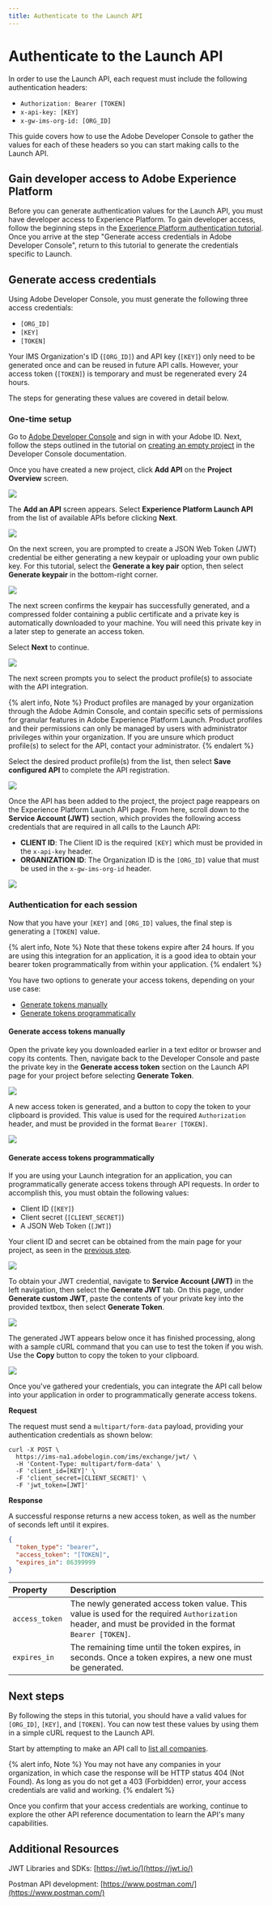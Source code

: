 ```yaml
---
title: Authenticate to the Launch API
---
```


# Authenticate to the Launch API

In order to use the Launch API, each request must include the following authentication headers:

* `Authorization: Bearer [TOKEN]`
* `x-api-key: [KEY]`
* `x-gw-ims-org-id: [ORG_ID]`

This guide covers how to use the Adobe Developer Console to gather the values for each of these headers so you can start making calls to the Launch API.

## Gain developer access to Adobe Experience Platform

Before you can generate authentication values for the Launch API, you must have developer access to Experience Platform. To gain developer access, follow the beginning steps in the [Experience Platform authentication tutorial](https://docs.adobe.com/content/help/en/experience-platform/tutorials/authentication.html). Once you arrive at the step "Generate access credentials in Adobe Developer Console", return to this tutorial to generate the credentials specific to Launch.

## Generate access credentials

Using Adobe Developer Console, you must generate the following three access credentials:

* `[ORG_ID]`
* `[KEY]`
* `[TOKEN]`

Your IMS Organization's ID (`[ORG_ID]`) and API key (`[KEY]`) only need to be generated once and can be reused in future API calls. However, your access token (`[TOKEN]`) is temporary and must be regenerated every 24 hours.

The steps for generating these values are covered in detail below.

### One-time setup

Go to [Adobe Developer Console](https://www.adobe.com/go/devs_console_ui) and sign in with your Adobe ID. Next, follow the steps outlined in the tutorial on [creating an empty project](https://www.adobe.io/apis/experienceplatform/console/docs.html#!AdobeDocs/adobeio-console/master/projects-empty.md) in the Developer Console documentation.

Once you have created a new project, click **Add API** on the **Project Overview** screen.

![](/images/access-token/add-api-button.png)

The **Add an API** screen appears. Select **Experience Platform Launch API** from the list of available APIs before clicking **Next**.

![](/images/access-token/add-launch-api.png)

On the next screen, you are prompted to create a JSON Web Token (JWT) credential be either generating a new keypair or uploading your own public key. For this tutorial, select the **Generate a key pair** option, then select **Generate keypair** in the bottom-right corner.

![](/images/access-token/create-jwt.png)

The next screen confirms the keypair has successfully generated, and a compressed folder containing a public certificate and a private key is automatically downloaded to your machine. You will need this private key in a later step to generate an access token.

Select **Next** to continue.

![](/images/access-token/keypair-generated.png)

The next screen prompts you to select the product profile(s) to associate with the API integration.

{% alert info, Note %}
Product profiles are managed by your organization through the Adobe Admin Console, and contain specific sets of permissions for granular features in Adobe Experience Platform Launch. Product profiles and their permissions can only be managed by users with administrator privileges within your organization. If you are unsure which product profile(s) to select for the API, contact your administrator.
{% endalert %}

Select the desired product profile(s) from the list, then select **Save configured API** to complete the API registration.

![](/images/access-token/select-product-profile.png)

Once the API has been added to the project, the project page reappears on the Experience Platform Launch API page. From here, scroll down to the **Service Account (JWT)** section, which provides the following access credentials that are required in all calls to the Launch API:

* **CLIENT ID**: The Client ID is the required `[KEY]` which must be provided in the `x-api-key` header.
* **ORGANIZATION ID**: The Organization ID is the `[ORG_ID]` value that must be used in the `x-gw-ims-org-id` header.

![](/images/access-token/access-creds.png)

### Authentication for each session

Now that you have your `[KEY]` and `[ORG_ID]` values, the final step is generating a `[TOKEN]` value.

{% alert info, Note %}
Note that these tokens expire after 24 hours.  If you are using this integration for an application, it is a good idea to obtain your bearer token programmatically from within your application.
{% endalert %}

You have two options to generate your access tokens, depending on your use case:

* [Generate tokens manually](#generate-access-tokens-manually)
* [Generate tokens programmatically](#generate-access-tokens-programmatically)

#### Generate access tokens manually

Open the private key you downloaded earlier in a text editor or browser and copy its contents. Then, navigate back to the Developer Console and paste the private key in the **Generate access token** section on the Launch API page for your project before selecting **Generate Token**.

![](/images/access-token/paste-private-key.png)

A new access token is generated, and a button to copy the token to your clipboard is provided. This value is used for the required `Authorization` header, and must be provided in the format `Bearer [TOKEN]`.

![](/images/access-token/token-generated.png)

#### Generate access tokens programmatically

If you are using your Launch integration for an application, you can programmatically generate access tokens through API requests. In order to accomplish this, you must obtain the following values:

* Client ID (`[KEY]`)
* Client secret (`[CLIENT_SECRET]`)
* A JSON Web Token (`[JWT]`)

Your client ID and secret can be obtained from the main page for your project, as seen in the [previous step](#one-time-setup).

![](/images/access-token/auto-access-creds.png)

To obtain your JWT credential, navigate to **Service Account (JWT)** in the left navigation, then select the **Generate JWT** tab. On this page, under **Generate custom JWT**, paste the contents of your private key into the provided textbox, then select **Generate Token**.

![](/images/access-token/generate-jwt.png)

The generated JWT appears below once it has finished processing, along with a sample cURL command that you can use to test the token if you wish. Use the **Copy** button to copy the token to your clipboard.

![](/images/access-token/jwt-generated.png)

Once you've gathered your credentials, you can integrate the API call below into your application in order to programmatically generate access tokens.

**Request**

The request must send a `multipart/form-data` payload, providing your authentication credentials as shown below:

```shell
curl -X POST \
  https://ims-na1.adobelogin.com/ims/exchange/jwt/ \
  -H 'Content-Type: multipart/form-data' \
  -F 'client_id=[KEY]' \
  -F 'client_secret=[CLIENT_SECRET]' \
  -F 'jwt_token=[JWT]'
```

**Response**

A successful response returns a new access token, as well as the number of seconds left until it expires.

```json
{
  "token_type": "bearer",
  "access_token": "[TOKEN]",
  "expires_in": 86399999
}
```

| Property | Description |
| :-- | :-- |
| `access_token`   | The newly generated access token value. This value is used for the required `Authorization` header, and must be provided in the format `Bearer [TOKEN]`. |
| `expires_in`   | The remaining time until the token expires, in seconds. Once a token expires, a new one must be generated. |

## Next steps

By following the steps in this tutorial, you should have a valid values for `[ORG_ID]`, `[KEY]`, and `[TOKEN]`. You can now test these values by using them in a simple cURL request to the Launch API.

Start by attempting to make an API call to [list all companies](../../reference/1.0/companies/list). 

{% alert info, Note %}
You may not have any companies in your organization, in which case the response will be HTTP status 404 (Not Found). As long as you do not get a 403 (Forbidden) error, your access credentials are valid and working.
{% endalert %}

Once you confirm that your access credentials are working, continue to explore the other API reference documentation to learn the API's many capabilities.

## Additional Resources

JWT Libraries and SDKs: [https://jwt.io/](https://jwt.io/)

Postman API development: [https://www.postman.com/](https://www.postman.com/)
